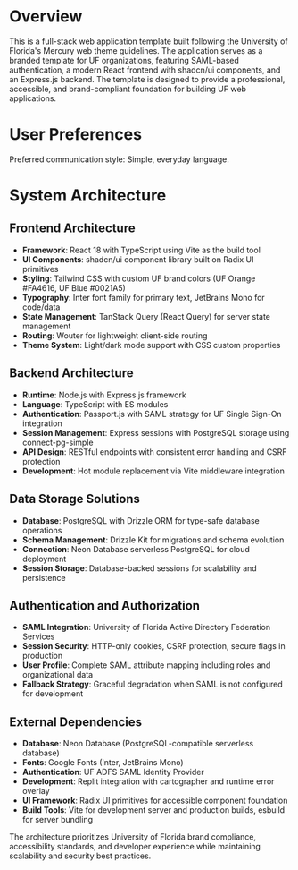 # Overview

This is a full-stack web application template built following the University of Florida's Mercury web theme guidelines. The application serves as a branded template for UF organizations, featuring SAML-based authentication, a modern React frontend with shadcn/ui components, and an Express.js backend. The template is designed to provide a professional, accessible, and brand-compliant foundation for building UF web applications.

# User Preferences

Preferred communication style: Simple, everyday language.

# System Architecture

## Frontend Architecture
- **Framework**: React 18 with TypeScript using Vite as the build tool
- **UI Components**: shadcn/ui component library built on Radix UI primitives
- **Styling**: Tailwind CSS with custom UF brand colors (UF Orange #FA4616, UF Blue #0021A5)
- **Typography**: Inter font family for primary text, JetBrains Mono for code/data
- **State Management**: TanStack Query (React Query) for server state management
- **Routing**: Wouter for lightweight client-side routing
- **Theme System**: Light/dark mode support with CSS custom properties

## Backend Architecture
- **Runtime**: Node.js with Express.js framework
- **Language**: TypeScript with ES modules
- **Authentication**: Passport.js with SAML strategy for UF Single Sign-On integration
- **Session Management**: Express sessions with PostgreSQL storage using connect-pg-simple
- **API Design**: RESTful endpoints with consistent error handling and CSRF protection
- **Development**: Hot module replacement via Vite middleware integration

## Data Storage Solutions
- **Database**: PostgreSQL with Drizzle ORM for type-safe database operations
- **Schema Management**: Drizzle Kit for migrations and schema evolution
- **Connection**: Neon Database serverless PostgreSQL for cloud deployment
- **Session Storage**: Database-backed sessions for scalability and persistence

## Authentication and Authorization
- **SAML Integration**: University of Florida Active Directory Federation Services
- **Session Security**: HTTP-only cookies, CSRF protection, secure flags in production
- **User Profile**: Complete SAML attribute mapping including roles and organizational data
- **Fallback Strategy**: Graceful degradation when SAML is not configured for development

## External Dependencies
- **Database**: Neon Database (PostgreSQL-compatible serverless database)
- **Fonts**: Google Fonts (Inter, JetBrains Mono)
- **Authentication**: UF ADFS SAML Identity Provider
- **Development**: Replit integration with cartographer and runtime error overlay
- **UI Framework**: Radix UI primitives for accessible component foundation
- **Build Tools**: Vite for development server and production builds, esbuild for server bundling

The architecture prioritizes University of Florida brand compliance, accessibility standards, and developer experience while maintaining scalability and security best practices.
